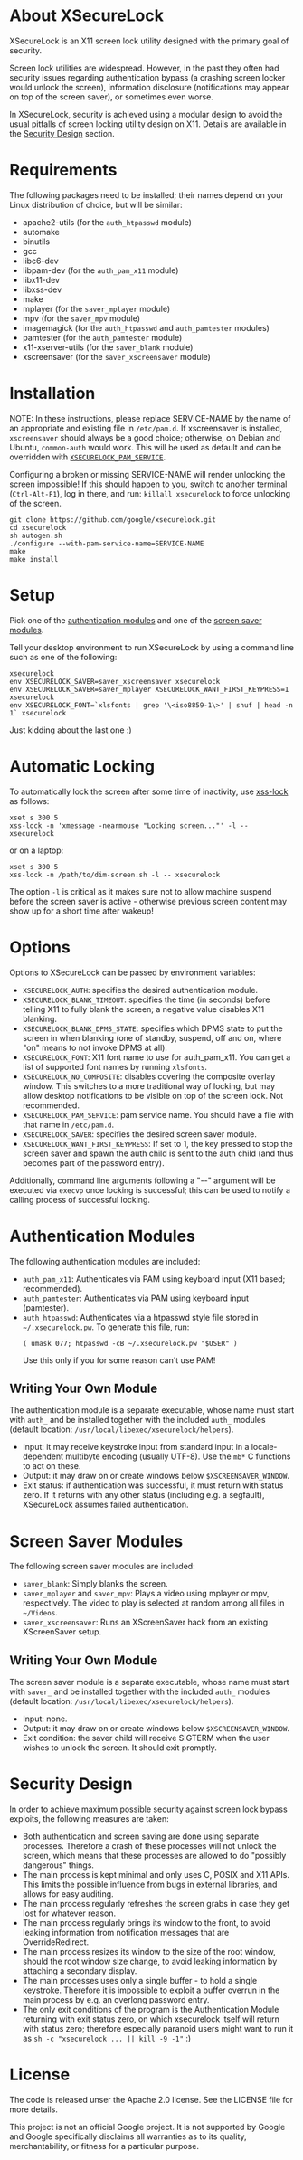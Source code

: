 # About XSecureLock

XSecureLock is an X11 screen lock utility designed with the primary goal of
security.

Screen lock utilities are widespread. However, in the past they often had
security issues regarding authentication bypass (a crashing screen locker would
unlock the screen), information disclosure (notifications may appear on top of
the screen saver), or sometimes even worse.

In XSecureLock, security is achieved using a modular design to avoid the usual
pitfalls of screen locking utility design on X11. Details are available in the
[Security Design](#security-design) section.

# Requirements

The following packages need to be installed; their names depend on your Linux
distribution of choice, but will be similar:

* apache2-utils (for the `auth_htpasswd` module)
* automake
* binutils
* gcc
* libc6-dev
* libpam-dev (for the `auth_pam_x11` module)
* libx11-dev
* libxss-dev
* make
* mplayer (for the `saver_mplayer` module)
* mpv (for the `saver_mpv` module)
* imagemagick (for the `auth_htpasswd` and `auth_pamtester` modules)
* pamtester (for the `auth_pamtester` module)
* x11-xserver-utils (for the `saver_blank` module)
* xscreensaver (for the `saver_xscreensaver` module)

# Installation

NOTE: In these instructions, please replace SERVICE-NAME by the name of an
appropriate and existing file in `/etc/pam.d`.
If xscreensaver is installed, `xscreensaver` should always be a good choice;
otherwise, on Debian and Ubuntu, `common-auth` would work. This will be used as
default and can be overridden with [`XSECURELOCK_PAM_SERVICE`](#options).

Configuring a broken or missing SERVICE-NAME will render unlocking the screen
impossible! If this should happen to you, switch to another terminal
(`Ctrl-Alt-F1`), log in there, and run: `killall xsecurelock` to force unlocking
of the screen.

```
git clone https://github.com/google/xsecurelock.git
cd xsecurelock
sh autogen.sh
./configure --with-pam-service-name=SERVICE-NAME
make
make install
```

# Setup

Pick one of the [authentication modules](#authentication-modules) and one of
the [screen saver modules](#screen-saver-modules).

Tell your desktop environment to run XSecureLock by using a command line such
as one of the following:

```
xsecurelock
env XSECURELOCK_SAVER=saver_xscreensaver xsecurelock
env XSECURELOCK_SAVER=saver_mplayer XSECURELOCK_WANT_FIRST_KEYPRESS=1 xsecurelock
env XSECURELOCK_FONT=`xlsfonts | grep '\<iso8859-1\>' | shuf | head -n 1` xsecurelock
```

Just kidding about the last one :)

# Automatic Locking

To automatically lock the screen after some time of inactivity, use
[xss-lock](https://bitbucket.org/raymonad/xss-lock) as follows:

```
xset s 300 5
xss-lock -n 'xmessage -nearmouse "Locking screen..."' -l -- xsecurelock
```

or on a laptop:

```
xset s 300 5
xss-lock -n /path/to/dim-screen.sh -l -- xsecurelock
```

The option `-l` is critical as it makes sure not to allow machine suspend before
the screen saver is active - otherwise previous screen content may show up for a
short time after wakeup!

# Options

Options to XSecureLock can be passed by environment variables:

* `XSECURELOCK_AUTH`: specifies the desired authentication module.
* `XSECURELOCK_BLANK_TIMEOUT`: specifies the time (in seconds) before telling
  X11 to fully blank the screen; a negative value disables X11 blanking.
* `XSECURELOCK_BLANK_DPMS_STATE`: specifies which DPMS state to put the screen
  in when blanking (one of standby, suspend, off and on, where "on" means to not
  invoke DPMS at all).
* `XSECURELOCK_FONT`: X11 font name to use for auth_pam_x11. You can get a list
  of supported font names by running `xlsfonts`.
* `XSECURELOCK_NO_COMPOSITE`: disables covering the composite overlay window.
  This switches to a more traditional way of locking, but may allow desktop
  notifications to be visible on top of the screen lock. Not recommended.
* `XSECURELOCK_PAM_SERVICE`: pam service name. You should have a file with that
  name in `/etc/pam.d`.
* `XSECURELOCK_SAVER`: specifies the desired screen saver module.
* `XSECURELOCK_WANT_FIRST_KEYPRESS`: If set to 1, the key pressed to stop the
  screen saver and spawn the auth child is sent to the auth child (and thus
  becomes part of the password entry).

Additionally, command line arguments following a "--" argument will be executed
via `execvp` once locking is successful; this can be used to notify a calling
process of successful locking.

# Authentication Modules

The following authentication modules are included:

* `auth_pam_x11`: Authenticates via PAM using keyboard input (X11 based;
  recommended).
* `auth_pamtester`: Authenticates via PAM using keyboard input (pamtester).
* `auth_htpasswd`: Authenticates via a htpasswd style file stored in
  `~/.xsecurelock.pw`. To generate this file, run:
  ```
  ( umask 077; htpasswd -cB ~/.xsecurelock.pw "$USER" )
  ```
  Use this only if you for some reason can't use PAM!

## Writing Your Own Module

The authentication module is a separate executable, whose name must start with
`auth_` and be installed together with the included `auth_` modules (default
location: `/usr/local/libexec/xsecurelock/helpers`).

* Input: it may receive keystroke input from standard input in a
  locale-dependent multibyte encoding (usually UTF-8). Use the `mb*` C functions
  to act on these.
* Output: it may draw on or create windows below `$XSCREENSAVER_WINDOW`.
* Exit status: if authentication was successful, it must return with status
  zero. If it returns with any other status (including e.g. a segfault),
  XSecureLock assumes failed authentication.

# Screen Saver Modules

The following screen saver modules are included:

* `saver_blank`: Simply blanks the screen.
* `saver_mplayer` and `saver_mpv`: Plays a video using mplayer or mpv,
  respectively. The video to play is selected at random among all files in
  `~/Videos`.
* `saver_xscreensaver`: Runs an XScreenSaver hack from an existing XScreenSaver
  setup.

## Writing Your Own Module

The screen saver module is a separate executable, whose name must start with
`saver_` and be installed together with the included `auth_` modules (default
location: `/usr/local/libexec/xsecurelock/helpers`).

* Input: none.
* Output: it may draw on or create windows below `$XSCREENSAVER_WINDOW`.
* Exit condition: the saver child will receive SIGTERM when the user wishes to
  unlock the screen. It should exit promptly.

# Security Design

In order to achieve maximum possible security against screen lock bypass
exploits, the following measures are taken:

* Both authentication and screen saving are done using separate processes.
  Therefore a crash of these processes will not unlock the screen, which means
  that these processes are allowed to do "possibly dangerous" things.
* The main process is kept minimal and only uses C, POSIX and X11 APIs. This
  limits the possible influence from bugs in external libraries, and allows for
  easy auditing.
* The main process regularly refreshes the screen grabs in case they get lost
  for whatever reason.
* The main process regularly brings its window to the front, to avoid leaking
  information from notification messages that are OverrideRedirect.
* The main process resizes its window to the size of the root window, should the
  root window size change, to avoid leaking information by attaching a
  secondary display.
* The main processes uses only a single buffer - to hold a single keystroke.
  Therefore it is impossible to exploit a buffer overrun in the main process by
  e.g. an overlong password entry.
* The only exit conditions of the program is the Authentication Module returning
  with exit status zero, on which xsecurelock itself will return with status
  zero; therefore especially paranoid users might want to run it as
  `sh -c "xsecurelock ... || kill -9 -1"` :)

# License

The code is released unser the Apache 2.0 license. See the LICENSE file for
more details.

This project is not an official Google project. It is not supported by Google
and Google specifically disclaims all warranties as to its quality,
merchantability, or fitness for a particular purpose.
